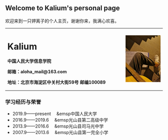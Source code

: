 ## Welcome to Kalium's personal page

欢迎来到一只钾离子的个人主页，谢谢你来，我满心欢喜。

<table border="0">
  <tr>
    <td width="75%">
      <h1>Kalium</h1>
      <p><b>中国人民大学信息学院</b></p>
      <p><b>邮箱：aloha_mail@163.com</b></p>
      <p><b>地址：北京市海淀区中关村大街59号   邮编100089</b></p>
    </td>
    <td width="25%">
      <img src="/IMG_20190921_194229.jpg" width="100%">     
    </td>
  </tr>
</table>

### 学习经历与荣誉
- 2019.9——present &emsp;&emsp中国人民大学
- 2016.9——2019.6 &emsp;&emsp光山县第二高级中学
- 2013.9——2016.6 &emsp;&emsp光山县司马光中学
- 2007.9——2013.6 &emsp;&emsp光山县第一完全小学
